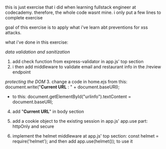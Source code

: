 this is just exercise that i did when learning fullstack engineer at codecademy. therefore, the whole code wasnt mine. i only put a few lines to complete exercise

goal of this exercise is to apply what i've learn abt preventions for xss attacks.

what i've done in this exercise:

*data validation and sanitization*
1. add check function from express-validator in app.js' top section
2. i then add middleware to validate email and restaurant info in the /review endpoint

*protecting the DOM*
3. change a code in home.ejs from this:
document.write("<b>Current URL</b> : " + document.baseURI);
- to this:
document.getElementById("urlinfo").textContent = document.baseURI;
4. add "<b>Current URL</b><span id="urlinfo"></span>" in body section

5. add a cookie object to the existing session in app.js' app.use part: httpOnly and secure
6. implement the helmet middleware at app.js' top section: const helmet = require('helmet'); and then add app.use(helmet()); to use it
